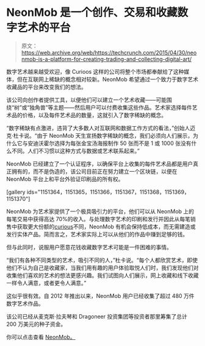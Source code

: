 # NeonMob 是一个创作、交易和收藏数字艺术的平台 

> 原文：<https://web.archive.org/web/https://techcrunch.com/2015/04/30/neonmob-is-a-platform-for-creating-trading-and-collecting-digital-art/>

数字艺术越来越受欢迎，像 Curioos 这样的公司将整个市场都奉献给了这种媒体，但在互联网上稀缺的概念相对较新。NeonMob 希望通过一个致力于数字艺术收藏品的平台来改变我们的想法。

该公司向创作者提供工具，以便他们可以建立一个艺术收藏——可能围绕“树”或“独角兽”等主题——然后用户可以付费收集这些作品。艺术家选择每件艺术品的价格，以及每件艺术品的数量，这就引入了数字稀缺的概念。

“数字稀缺有点激进，违背了大多数人对互联网和数据工作方式的看法，”创始人迈克·杜卡说。“由于 NeonMob 天生宣扬数字稀缺的概念，我们必须向人们展示，为什么它与安迪沃霍尔选择为每张金宝汤海报制作 50 张而不是 1 或 1000 张没有什么不同。人们不习惯以这种方式与数据或艺术联系起来。”

NeonMob 已经建立了一个认证程序，以确保平台上收集的每件艺术品都是用户真正拥有的，而不是伪造的，该公司目前正在努力建立一个区块链，以便在 NeonMob 平台上和平台外验证印刷品的所有权。

[gallery ids="1151364，1151365，1151366，1151367，1151368，1151369，1151370"]

NeonMob 为艺术家提供了一个极具吸引力的平台，他们可以从 NeonMob 上的每笔交易中获得高达 70%的收入。与处理数字艺术的印刷和发行并因此从每笔销售中获取更大份额的[curious](https://web.archive.org/web/20230221090244/https://techcrunch.com/2015/02/03/curioos-digital-art-platform-launches-augmented-reality-app/)不同，NeonMob 有机会保持低成本，而无需建造或发行实体产品。简而言之，艺术家实际上可以从他们的作品中赚到足够的钱。

但与此同时，说服用户愿意花钱收藏数字艺术可能是一件困难的事情。

“我们有各种不同类型的艺术，吸引不同的人，”杜卡说。“每个人都欣赏艺术，即使他们不认为自己是收藏家，当我们用有趣的用户体验取悦人们时，我们发现他们对收集他们喜欢的艺术的想法更感兴趣。我们试图向人们展示，网上收藏和线下收藏一样令人满意，或者更令人满意。”

这似乎很有效。自 2012 年推出以来，NeonMob 用户已经收集了超过 480 万件数字艺术作品。

该公司已经从麦克斯·拉夫琴和 Dragoneer 投资集团等投资者那里筹集了总计 200 万美元的种子资金。

你可以点击查看 [NeonMob。](https://web.archive.org/web/20230221090244/https://www.neonmob.com/)